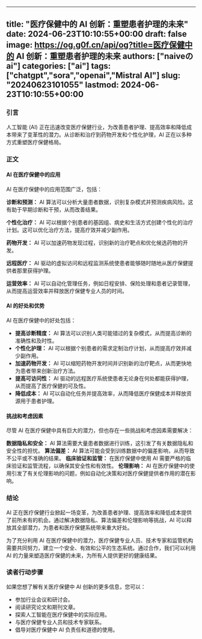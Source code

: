 
---
title: "医疗保健中的 AI 创新：重塑患者护理的未来"
date: 2024-06-23T10:10:55+00:00
draft: false
image: https://og.g0f.cn/api/og?title=医疗保健中的 AI 创新：重塑患者护理的未来
authors: ["naiveのai"]
categories: ["ai"]
tags: ["chatgpt","sora","openai","Mistral AI"]
slug: "20240623101055"
lastmod: 2024-06-23T10:10:55+00:00
---
### 引言

人工智能 (AI) 正在迅速改变医疗保健行业，为改善患者护理、提高效率和降低成本带来了变革性的潜力。从诊断和治疗到药物开发和个性化护理，AI 正在以多种方式重塑医疗保健格局。

### 正文

#### AI 在医疗保健中的应用

AI 在医疗保健中的应用范围广泛，包括：

**诊断和预测：** AI 算法可以分析大量患者数据，识别复杂模式并预测疾病风险。这有助于早期诊断和干预，从而改善结果。

**个性化治疗：** AI 可以根据个别患者的基因组、病史和生活方式创建个性化的治疗计划。这可以优化治疗方法，提高疗效并减少副作用。

**药物开发：** AI 可以加速药物发现过程，识别新的治疗靶点和优化候选药物的开发。

**远程医疗：** AI 驱动的虚拟访问和远程监测系统使患者能够随时随地从医疗保健提供者那里获得护理。

**运营效率：** AI 可以自动化管理任务，例如日程安排、保险处理和患者记录管理，从而提高运营效率并释放医疗保健专业人员的时间。

#### AI 的好处和优势

AI 在医疗保健中的好处包括：

* **提高诊断精度：** AI 算法可以识别人类可能错过的复杂模式，从而提高诊断的准确性和及时性。
* **个性化护理：** AI 可以根据个别患者的需求定制治疗计划，从而提高疗效并减少副作用。
* **加速药物开发：** AI 可以缩短药物开发时间并识别新的治疗靶点，从而更快地为患者带来创新治疗方法。
* **提高可访问性：** AI 驱动的远程医疗系统使患者无论身在何处都能获得护理，从而提高了医疗保健的可及性。
* **降低成本：** AI 可以自动化任务并提高效率，从而降低医疗保健成本并释放资源用于患者护理。

#### 挑战和考虑因素

尽管 AI 在医疗保健中具有巨大的潜力，但也存在一些挑战和考虑因素需要解决：

**数据隐私和安全：** AI 算法需要大量患者数据进行训练，这引发了有关数据隐私和安全性的担忧。
**算法偏差：** AI 算法可能会受到训练数据中的偏差影响，从而导致不公平或不准确的结果。
**临床验证和监管：** 在医疗保健中使用 AI 需要严格的临床验证和监管流程，以确保其安全性和有效性。
**伦理影响：** AI 在医疗保健中的使用引发了有关伦理影响的问题，例如自动化决策和对医疗保健提供者作用的潜在影响。

### 结论

AI 正在医疗保健行业掀起一场变革，为改善患者护理、提高效率和降低成本提供了前所未有的机会。通过解决数据隐私、算法偏差和伦理影响等挑战，AI 可以释放其全部潜力，为患者和医疗保健系统带来重大好处。

为了充分利用 AI 在医疗保健中的潜力，医疗保健专业人员、技术专家和监管机构需要共同努力，建立一个安全、有效和公平的生态系统。通过合作，我们可以利用 AI 的力量来塑造医疗保健的未来，为所有人提供更好的健康结果。

### 读者行动步骤

如果您想了解有关医疗保健中 AI 创新的更多信息，您可以：

* 参加行业会议和研讨会。
* 阅读研究论文和期刊文章。
* 探索人工智能在医疗保健中的实际应用。
* 与医疗保健专业人员和技术专家联系。
* 倡导对医疗保健中 AI 负责任和道德的使用。